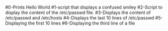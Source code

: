 #0-Prints Hello World
#1-script that displays a confused smiley 
#2-Script to display the content of the /etc/passwd file.
#3-Displays the content of /etc/passwd and /etc/hosts
#4-Displays the last 10 lines of /etc/passwd
#5-Displaying the first 10 lines
#6-Displaying the third line of a file
